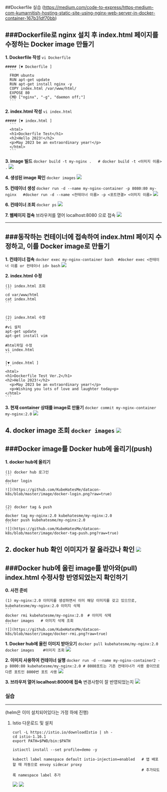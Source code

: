 ##Dockerfile 실습 
    (https://medium.com/code-to-express/https-medium-com-kumarnitish-hosting-static-site-using-nginx-web-server-in-docker-container-167b31df70bb)

    
###Dockerfile로 nginx 설치 후 index.html 페이지를 수정하는 Docker image 만들기
---
**1. Dockerfile 작성**
    ```
    vi Dockerfile
    ```
    
    ##### [▼ Dockerfile ]
      ```
      FROM ubuntu
      RUN apt-get update
      RUN apt-get install nginx -y
      COPY index.html /var/www/html/
      EXPOSE 80
      CMD ["nginx", "-g", "daemon off;"]
      ```

**2. index.html 작성**
    ```
    vi index.html
    ```
    
    ##### [▼ index.html ]
      ```
      <html>
      <h1>Dockerfile Test</h1>
      <h2>Hello 2023!</h2>
      <p>May 2023 be an extraordinary year!</p>
      </html>
      ```
      
**3. image 빌드**
    ```
    docker build -t my-nginx .   # docker build -t <이미지 이름> .
    ```
    ![](https://github.com/KubeHatesMe/datacon-k8s/blob/master/image/build-image.png?raw=true)
    
    
**4. 생성된 image 확인**
    ```
    docker images
    ```
    ![](https://github.com/KubeHatesMe/datacon-k8s/blob/master/image/docker-images.png?raw=true)
    

**5. 컨테이너 생성** 
    ```
    docker run -d --name my-nginx-container -p 8080:80 my-nginx   #docker run -d --name <컨테이너 이름> -p <포트연결> <이미지 이름>
    ```
    ![](https://github.com/KubeHatesMe/datacon-k8s/blob/master/image/docker-run.png?raw=true)

    
**6. 컨테이너 조회**
    ```
    docker ps
    ```
    ![](https://github.com/KubeHatesMe/datacon-k8s/blob/master/image/docker-ps.png?raw=true)
    
**7. 웹페이지 접속**
    브라우저를 열어 localhost:8080 으로 접속
    ![](https://github.com/KubeHatesMe/datacon-k8s/blob/master/image/dockerfile-nginx-web.png?raw=true)
    

---  


###동작하는 컨테이너에 접속하여 index.html 페이지 수정하고, 이를 Docker image로 만들기
---
**1. 컨테이너 접속**
    ```
    docker exec my-nginx-container bash  #docker exec <컨테이너 이름 or 컨테이너 id> bash
    ```
    ![](https://github.com/KubeHatesMe/datacon-k8s/blob/master/image/docker-exec.png?raw=true)
    
**2. index.html 수정**

    (1) index.html 조회
    ```
    cd var/www/html
    cat index.html
    ```
        
        
    (2) index.html 수정  
    ```
    #vi 설치
    apt-get update
    apt-get install vim

    #html파일 수정
    vi index.html
    ```
        
    [▼ index.html ]
    ```
    <html>
    <h1>Dockerfile Test Ver.2</h1>
    <h2>Hello 2023!</h2>
      <p>May 2023 be an extraordinary year!</p>
      <p>Wishing you lots of love and laughter today<p>
    </html>
    ```

**3. 현재 container 상태를 image로 만들기**
    ```
    docker commit my-nginx-container my-nginx:2.0
    ```
    ![](https://github.com/KubeHatesMe/datacon-k8s/blob/master/image/docker-commit.png?raw=true)


**4. docker image 조회**
    ```
    docker images
    ```
    ![](https://github.com/KubeHatesMe/datacon-k8s/blob/master/image/docker-images-ver2.png?raw=true)
---  



###Docker image를 Docker hub에 올리기(push)
---
**1. docker hub에 올리기**  


    (1) docker hub 로그인
    ```
    docker login
    ```
    ![](https://github.com/KubeHatesMe/datacon-k8s/blob/master/image/docker-login.png?raw=true)


    (2) docker tag & push
    ```
    docker tag my-nginx:2.0 kubehatesme/my-nginx:2.0
    docker push kubehatesme/my-nginx:2.0
    ```
    ![](https://github.com/KubeHatesMe/datacon-k8s/blob/master/image/docker-tag-push.png?raw=true)
        

**2. docker hub 확인**
    이미지가 잘 올라갔나 확인
    ![](https://github.com/KubeHatesMe/datacon-k8s/blob/master/image/docker-hub-my-nginx-pushed.png?raw=true)
---  



###Docker hub에 올린 image를 받아와(pull) index.html 수정사항 반영되었는지 확인하기
---
**0. 사전 준비**

    (1) my-nginx:2.0 이미지를 생성하면서 이미 해당 이미지를 갖고 있으므로, kubehatesme/my-nginx:2.0 이미지 삭제
    ```
    docker rmi kubehatesme/my-nginx:2.0  # 이미지 삭제
    docker images   # 이미지 삭제 조회
    ```
    ![](https://github.com/KubeHatesMe/datacon-k8s/blob/master/image/docker-rmi.png?raw=true)
    
**1. Docker hub에 올린 이미지 받아오기**
    ```
    docker pull kubehatesme/my-nginx:2.0
    docker images    #이미지 조회
    ```
    ![](https://github.com/KubeHatesMe/datacon-k8s/blob/master/image/docker-pull-images.png?raw=true)
    
**2. 이미지 사용하여 컨테이너 실행**
    ```
    docker run -d --name my-nginx-container2 -p 8000:80 kubehatesme/my-nginx:2.0
    # 8080포트는 기존 컨테이너가 사용 중이므로 다른 포트인 8000번 포트 사용
    ```
    ![](https://github.com/KubeHatesMe/datacon-k8s/blob/master/image/docker-run-ver2.png?raw=true)
   
    
**3. 브라우저 열어 localhost:8000에 접속**
    변경사항이 잘 반영되었는지 
    ![](https://github.com/KubeHatesMe/datacon-k8s/blob/master/image/docker-web2.png?raw=true)
    


### 실습
---
(helm은 이미 설치되어있다는 가정 하에 진행)
1. Istio 다운로드 및 설치
    ```
    curl -L https://istio.io/downloadIstio | sh -
    cd istio-1.16.1
    export PATH=$PWD/bin:$PATH
    
    istioctl install --set profile=demo -y
    
    kubectl label namespace default istio-injection=enabled   # 앱 배포할 때 자동으로 envoy sidecar proxy 
                                                              # 추가되도록 namespace label 추가                     
    ```
    ![](https://github.com/KubeHatesMe/datacon-k8s/blob/master/image/istio-install.png?raw=true)
    ![](https://github.com/KubeHatesMe/datacon-k8s/blob/master/image/istio-inject.png?raw=true)
